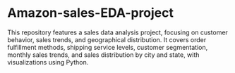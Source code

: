 # Amazon-sales-EDA-project
This repository features a sales data analysis project, focusing on customer behavior, sales trends, and geographical distribution. It covers order fulfillment methods, shipping service levels, customer segmentation, monthly sales trends, and sales distribution by city and state, with visualizations using Python.
